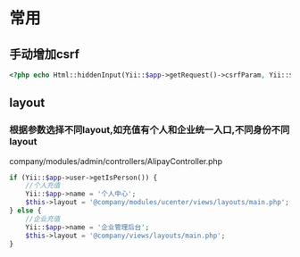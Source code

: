 # 常用
## 手动增加csrf

```php
<?php echo Html::hiddenInput(Yii::$app->getRequest()->csrfParam, Yii::$app->getRequest()->csrfToken);?>
```

## layout

### 根据参数选择不同layout,如充值有个人和企业统一入口,不同身份不同layout
company/modules/admin/controllers/AlipayController.php  
```php
if (Yii::$app->user->getIsPerson()) {
    //个人充值
    Yii::$app->name = '个人中心';
    $this->layout = '@company/modules/ucenter/views/layouts/main.php';
} else {
    //企业充值
    Yii::$app->name = '企业管理后台';
    $this->layout = '@company/views/layouts/main.php';
}
```